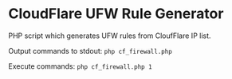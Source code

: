 # CloudFlare UFW Rule Generator
PHP script which generates UFW rules from CloufFlare IP list.

Output commands to stdout: `php cf_firewall.php`

Execute commands: `php cf_firewall.php 1`
